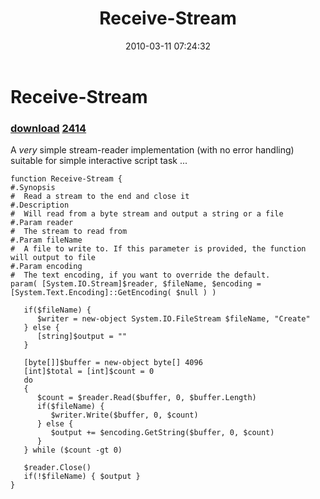 ﻿---
pid:            1688
parent:         0
children:       2414
poster:         Joel Bennett
title:          Receive-Stream
date:           2010-03-11 07:24:32
description:    A *very* simple stream-reader implementation (with no error handling) suitable for simple interactive script task ...
format:         posh
---

# Receive-Stream

### [download](1688.ps1)  [2414](2414.md)

A *very* simple stream-reader implementation (with no error handling) suitable for simple interactive script task ...

```posh
function Receive-Stream {
#.Synopsis
#  Read a stream to the end and close it
#.Description
#  Will read from a byte stream and output a string or a file
#.Param reader
#  The stream to read from
#.Param fileName
#  A file to write to. If this parameter is provided, the function will output to file
#.Param encoding
#  The text encoding, if you want to override the default.
param( [System.IO.Stream]$reader, $fileName, $encoding = [System.Text.Encoding]::GetEncoding( $null ) )
   
   if($fileName) {
      $writer = new-object System.IO.FileStream $fileName, "Create"
   } else {
      [string]$output = ""
   }
       
   [byte[]]$buffer = new-object byte[] 4096
   [int]$total = [int]$count = 0
   do
   {
      $count = $reader.Read($buffer, 0, $buffer.Length)
      if($fileName) {
         $writer.Write($buffer, 0, $count)
      } else {
         $output += $encoding.GetString($buffer, 0, $count)
      }
   } while ($count -gt 0)

   $reader.Close()
   if(!$fileName) { $output }
}

```
